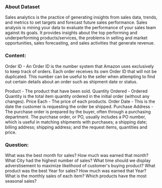 ### About Dataset
Sales analytics is the practice of generating insights from sales data, trends, and metrics to set targets and forecast future sales performance. Sales analysis is mining your data to evaluate the performance of your sales team against its goals. It provides insights about the top performing and underperforming products/services, the problems in selling and market opportunities, sales forecasting, and sales activities that generate revenue.

### Content:

Order ID - An Order ID is the number system that Amazon uses exclusively to keep track of orders. Each order receives its own Order ID that will not be duplicated. This number can be useful to the seller when attempting to find out certain details about an order such as shipment date or status.<space><space>

Product - The product that have been sold.<space><space>
Quantity Ordered - Ordered Quantity is the total item quantity ordered in the initial order (without any changes).<space><space>
Price Each - The price of each products.<space><space>
Order Date - This is the date the customer is requesting the order be shipped.<space><space>
Purchase Address - The purchase order is prepared by the buyer, often through a purchasing department.<space><space>
The purchase order, or PO, usually includes a PO number, which is useful in matching shipments with purchases; a shipping date; billing address; shipping address; and the request items, quantities and price.

### Question:

What was the best month for sales? How much was earned that month?<space><space>
What City had the highest number of sales?<space><space>
What time should we display adverstisement to maximize likelihood of customer's buying product?<space><space>
What product was the best Year for sales? How much was earned that Year?<space><space>
What is the monthly sales of each item? Which products have the most seasonal sales?<space><space>